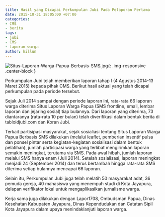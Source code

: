 ```yaml
---
title: Hasil yang Dicapai Perkumpulan Jubi Pada Pelaporan Pertama
date: 2015-10-31 18:05:00 +07:00
categories:
- CMS
- berita
tags:
- jubi
- CMS
- Laporan warga
author: hillun
---
```


![Situs-Laporan-Warga-Papua-Berbasis-SMS.jpg](/uploads/Situs-Laporan-Warga-Papua-Berbasis-SMS.jpg){: .img-responsive .center-block }

Perkumpulan Jubi telah memberikan laporan tahap I (4 Agustus 2014-13 Maret 2015) kepada pihak CMS. Berikut hasil aktual yang telah dicapai perkumpulan pada periode tersebut.

Sejak Juli 2014 sampai dengan periode laporan ini, rata-rata 66 laporan warga diterima Situs Laporan Warga Papua (SMS frontline, email, lembar laporan dan jejaring sosial) tiap bulannya. Dari laporan yang diterima, 73 diantaranya (rata-rata 10 per bulan) telah diverifikasi dalam bentuk berita di tabloidjubi.com dan Koran Jubi.

Terkait partisipasi masyarakat, sejak sosialiasi tentang Situs Laporan Warga Papua Berbasis SMS dilakukan (melalui leaflet, pemberian insentif pulsa dan ponsel pintar serta kegiatan-kegiatan sosialisasi dalam bentuk pelatihan), jumlah partisipasi warga yang terlibat mengirimkan laporan semakin meningkat, terutama via SMS. Pada awal hibah, jumlah laporan melalui SMS hanya enam (Juli 2014). Setelah sosialisasi, laporan meningkat menjadi 24 (September 2014) dan terus bertambah hingga rata-rata SMS diterima setiap bulannya mencapai 66 laporan.

Selain itu, Perkumpulan Jubi juga telah melatih 50 masyarakat adat, 36 pemuda gereja, 40 mahasiswa yang menempuh studi di Kota Jayapura, delapan verifikator lokal untuk mengaplikasikan jurnalisme warga.

Kerja sama juga dilakukan dengan Lapor1708, Ombudsman Papua, Dinas Kesehatan Kabupaten Jayapura, Dinas Kependudukan dan Catatan Sipil Kota Jayapura dalam upaya menindaklanjuti laporan warga.